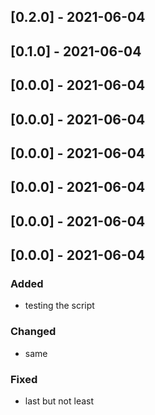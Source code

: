 
## [0.2.0] - 2021-06-04
## [0.1.0] - 2021-06-04
## [0.0.0] - 2021-06-04
## [0.0.0] - 2021-06-04
## [0.0.0] - 2021-06-04
## [0.0.0] - 2021-06-04
## [0.0.0] - 2021-06-04
## [0.0.0] - 2021-06-04
### Added
- testing the script

### Changed
- same

### Fixed
- last but not least
